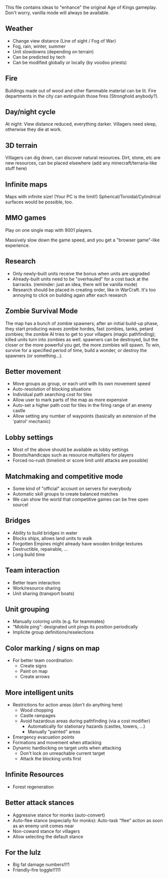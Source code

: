 This file contains ideas to "enhance" the original Age of Kings gameplay. Don't worry, vanilla mode will always be available.

Weather
-------

 - Change view distance (Line of sight / Fog of War)
 - Fog, rain, winter, summer
 - Unit slowdowns (depending on terrain)
 - Can be predicted by tech
 - Can be modified globally or locally (by voodoo priests)

Fire
----

Buildings made out of wood and other flammable material can be lit.
Fire departments in the city can extinguish those fires (Stronghold anybody?).

Day/night cycle
---------------

At night: View distance reduced, everything darker.
Villagers need sleep, otherwise they die at work.


3D terrain
----------

Villagers can dig down, can discover natural resources.
Dirt, stone, etc are new resources, can be placed elsewhere
(add any minecraft/terraria-like stuff here)


Infinite maps
-------------

Maps with infinite size! (Your PC is the limit!)
Spherical/Toroidal/Cylindrical surfaces would be possible, too.


MMO games
---------

Play on one single map with 9001 players.

Massively slow down the game speed, and you get a "browser game"-like experience.


Research
--------

 - Only newly-built units receive the bonus when units are upgraded
 - Already-built units need to be "overhauled" for a cost back at the barracks.
   (reminder: just an idea, there will be vanilla mode)
 - Research should be placed in creating order, like in WarCraft. It's too annoying
   to click on building again after each research

Zombie Survival Mode
--------------------

The map has a bunch of zombie spawners; after an initial build-up phase,
they start producing waves zombie hordes, fast zombies, tanks, petard zombies;
the zombie AI tries to get to your villagers (magic pathfinding);
killed units turn into zombies as well. spawners can be destroyed,
but the closer or the more powerful you get, the more zombies will spawn.
To win, survive for a specified period of time, build a wonder,
or destroy the spawners (or something...).


Better movement
---------------

 - Move groups as group, or each unit with its own movement speed
 - Auto-resolution of blocking situations
 - Individual path searching cost for tiles
  - Allow user to mark parts of the map as more expensive
  - Auto-set a higher path cost for tiles in the firing range of an enemy castle
 - Allow setting any number of waypoints (basically an extension of the 'patrol' mechanic)


Lobby settings
--------------

 - Most of the above should be available as lobby settings
 - Boosts/handicaps such as resource multipliers for players
 - Forced no-rush (timelimit or score limit until attacks are possible)


Matchmaking and competitive mode
--------------------------------

 - Some kind of "official" account on servers for everybody
 - Automatic skill groups to create balanced matches
 - We can show the world that competitive games can be free open source!


Bridges
-------

 - Ability to build bridges in water
 - Blocks ships, allows land units to walk
 - Forgotten Empires might already have wooden bridge textures
 - Destructible, repairable, ...
 - Long build time


Team interaction
----------------

 - Better team interaction
 - Work/resource sharing
 - Unit sharing (transport boats)


Unit grouping
-------------

 - Manually coloring units (e.g. for teammates)
 - "Mobile ping": designated unit pings its position periodically
 - Implicite group definitions/reselections


Color marking / signs on map
----------------------------

 - For better team coordination:
   - Create signs
   - Paint on map
   - Create arrows


More intelligent units
----------------------

 - Restrictions for action areas (don't do anything here)
   - Wood chopping
   - Castle rampages
   - Avoid hazardous areas during pathfinding (via a cost modifier)
     - Automatically for stationary hazards (castles, towers, ...)
     - Manually "painted" areas
 - Emergency evacuation points
 - Formations and movement when attacking
 - Dynamic hardlocking on target units when attacking
   - Don't lock on unreachable current target
   - Attack the blocking units first

Infinite Resources
-------------------

 - Forest regeneration

Better attack stances
---------------------

 - Aggressive stance for monks (auto-convert)
 - Auto-flee stance (especially for monks): Auto-task "flee" action as soon as an enemy unit comes near
 - Non-coward stance for villagers
 - Allow selecting the default stance

For the lulz
------------

 - Big fat damage numbers!!!1
 - Friendly-fire toggle!!111
